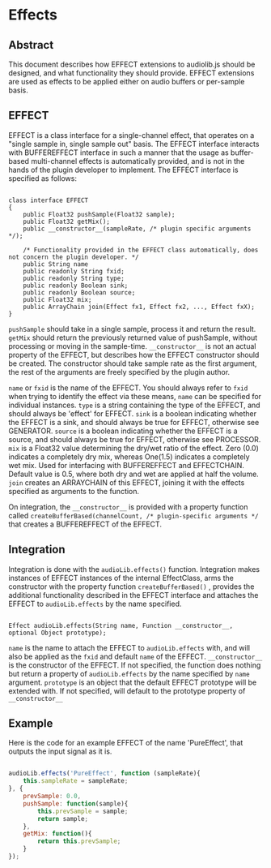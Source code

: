 Effects
=======

Abstract
--------

This document describes how EFFECT extensions to audiolib.js should be designed, and what functionality they should provide.
EFFECT extensions are used as effects to be applied either on audio buffers or per-sample basis.

EFFECT
------

EFFECT is a class interface for a single-channel effect, that operates on a "single sample in, single sample out" basis. The EFFECT interface interacts with BUFFEREFFECT interface in such a manner that the usage as buffer-based multi-channel effects is automatically provided, and is not in the hands of the plugin developer to implement. The EFFECT interface is specified as follows:

```

class interface EFFECT
{
	public Float32 pushSample(Float32 sample);
	public Float32 getMix();
	public __constructor__(sampleRate, /* plugin specific arguments */);

	/* Functionality provided in the EFFECT class automatically, does not concern the plugin developer. */
	public String name
	public readonly String fxid;
	public readonly String type;
	public readonly Boolean sink;
	public readonly Boolean source;
	public Float32 mix;
	public ArrayChain join(Effect fx1, Effect fx2, ..., Effect fxX);
}

```

 ``` pushSample ``` should take in a single sample, process it and return the result.
 ``` getMix ``` should return the previously returned value of pushSample, without processing or moving in the sample-time.
 ``` __constructor__ ``` is not an actual property of the EFFECT, but describes how the EFFECT constructor should be created. The constructor should take sample rate as the first argument, the rest of the arguments are freely specified by the plugin author.

 ``` name ``` or ``` fxid ``` is the name of the EFFECT. You should always refer to ``` fxid ``` when trying to identify the effect via these means, ``` name ``` can be specified for individual instances.
 ``` type ``` is a string containing the type of the EFFECT, and should always be 'effect' for EFFECT.
 ``` sink ``` is a boolean indicating whether the EFFECT is a sink, and should always be true for EFFECT, otherwise see GENERATOR.
 ``` source ``` is a boolean indicating whether the EFFECT is a source, and should always be true for EFFECT, otherwise see PROCESSOR.
 ``` mix ``` is a Float32 value determining the dry/wet ratio of the effect. Zero (0.0) indicates a completely dry mix, whereas One(1.5) indicates a completely wet mix. Used for interfacing with BUFFEREFFECT and EFFECTCHAIN. Default value is 0.5, where both dry and wet are applied at half the volume.
 ``` join ``` creates an ARRAYCHAIN of this EFFECT, joining it with the effects specified as arguments to the function.

On integration, the ``` __constructor__ ``` is provided with a property function called ``` createBufferBased(channelCount, /* plugin-specific arguments */ ``` that creates a BUFFEREFFECT of the EFFECT.

Integration
-----------

Integration is done with the ``` audioLib.effects() ``` function. Integration makes instances of EFFECT instances of the internal EffectClass, arms the constructor with the property function ``` createBufferBased() ``` , provides the additional functionality described in the EFFECT interface and attaches the EFFECT to ``` audioLib.effects ``` by the name specified.

```

Effect audioLib.effects(String name, Function __constructor__, optional Object prototype);

```

 ``` name ``` is the name to attach the EFFECT to ``` audioLib.effects ``` with, and will also be applied as the ``` fxid ``` and default ``` name ``` of the EFFECT.
 ``` __constructor__ ``` is the constructor of the EFFECT. If not specified, the function does nothing but return a property of ``` audioLib.effects ``` by the name specified by ``` name ``` argument.
 ``` prototype ``` is an object that the default EFFECT prototype will be extended with. If not specified, will default to the prototype property of ``` __constructor__ ```

Example
-------

Here is the code for an example EFFECT of the name 'PureEffect', that outputs the input signal as it is.

```javascript

audioLib.effects('PureEffect', function (sampleRate){
	this.sampleRate = sampleRate;
}, {
	prevSample: 0.0,
	pushSample: function(sample){
		this.prevSample = sample;
		return sample;
	},
	getMix: function(){
		return this.prevSample;
	}
});

```
